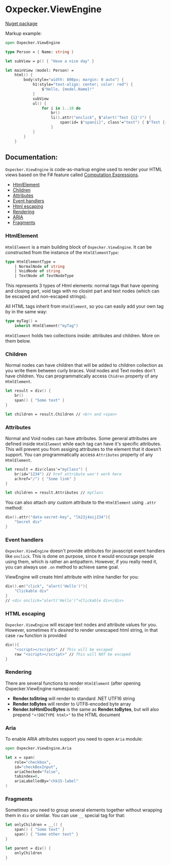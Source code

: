 # Oxpecker.ViewEngine

[Nuget package](https://www.nuget.org/packages/Oxpecker.ViewEngine)

Markup example:

```fsharp
open Oxpecker.ViewEngine

type Person = { Name: string }

let subView = p() { "Have a nice day" }

let mainView (model: Person) =
    html() {
        body(style="width: 800px; margin: 0 auto") {
            h1(style="text-align: center; color: red") {
                $"Hello, {model.Name}!"
            }
            subView
            ul() {
                for i in 1..10 do
                    br()
                    li().attr("onclick", $"alert('Test {i}')") {
                        span(id= $"span{i}", class'="test") { $"Test {i}" }
                    }
            }
        }
    }
```

## Documentation:

`Oxpecker.ViewEngine` is code-as-markup engine used to render your HTML views based on the F# feature called [Computation Expressions](https://learn.microsoft.com/en-us/dotnet/fsharp/language-reference/computation-expressions).

- [HtmlElement](#htmlelement)
- [Children](#children)
- [Attributes](#attributes)
- [Event handlers](#event-handlers)
- [Html escaping](#html-escaping)
- [Rendering](#rendering)
- [ARIA](#aria)
- [Fragments](#fragments)

### HtmlElement

`HtmlElement` is a main building block of `Oxpecker.ViewEngine`. It can be constructed from the instance of the `HtmlElementType`:

```fsharp
type HtmlElementType =
    | NormalNode of string
    | VoidNode of string
    | TextNode of TextNodeType
```
This represents 3 types of Html elements: normal tags that have opening and closing part, void tags with no closint part and text nodes (which can be escaped and non-escaped strings).

All HTML tags inherit from `HtmlElement`, so you can easily add your own tag by in the same way:

```fsharp
type myTag() =
    inherit HtmlElement("myTag")
```

`HtmlElement` holds two collections inside: attributes and children. More on them below.

### Children

Normal nodes can have children that will be added to children collection as you write them between curly braces. Void nodes and Text nodes don't have children. You can programmatically access `Chidren` property of any `HtmlElement`.

```fsharp
let result = div() {
    br()
    span() { "Some text" }
}

let children = result.Children // <br> and <span>
```

### Attributes

Normal and Void nodes can have attributes. Some general attributes are defined inside `HtmlElement` while each tag can have it's specific attributes. This will prevent you from assiging attributes to the element that it doesn't support. You can programmatically access `Attributes` property of any `HtmlElement`.

```fsharp
let result = div(class'="myClass") {
    br(id="1234") // href attribute won't work here
    a(href="/") { "Some link" }
}

let children = result.Attributes // myClass
```
You can also attach _any_ custom attribute to the `HtmlElement` using `.attr` method:

```fsharp
div().attr("data-secret-key", "lk23j4oij234"){
    "Secret div"
}
```

### Event handlers

`Oxpecker.ViewEngine` doesn't provide attributes for javascript event handlers like `onclick`. This is done on purpose, since it would encourage people using them, which is rather an antipattern. However, if you really need it, you can always use `.on` method to achieve same goal.

ViewEngine will create html attribute with inline handler for you:

```fsharp
div().on("click", "alert('Hello')"){
    "Clickable div"
}
// <div onclick="alert('Hello')">Clickable div</div>
```


### HTML escaping

`Oxpecker.ViewEngine` will escape text nodes and attribute values for you. However, sometimes it's _desired_ to render unescaped html string, in that case `raw` function is provided

```fsharp
div(){
    "<script></script>" // This will be escaped
    raw "<script></script>" // This will NOT be escaped
}
```

### Rendering

There are several functions to render `HtmlElement` (after opening Oxpecker.ViewEngine namespace):

- **Render.toString** will render to standard .NET UTF16 string
- **Render.toBytes** will render to UTF8-encoded byte array
- **Render.toHtmlDocBytes** is the same as **Render.toBytes**, but will also prepend `"<!DOCTYPE html>"` to the HTML document

### Aria

To enable ARIA attributes support you need to open `Aria` module:

```fsharp
open Oxpecker.ViewEngine.Aria

let x = span(
    role="checkbox",
    id="checkBoxInput",
    ariaChecked="false",
    tabindex=0,
    ariaLabelledBy="chk15-label"
)
```

### Fragments

Sometimes you need to group several elements together without wrapping them in `div` or similar. You can use `__` special tag for that:

```fsharp
let onlyChildren = __() {
    span() { "Some text" }
    span() { "Some other text" }
}

let parent = div() {
    onlyChildren
}

```

